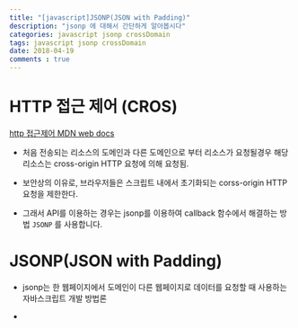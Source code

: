 ```yaml
---
title: "[javascript]JSONP(JSON with Padding)"
description: "jsonp 에 대해서 간단하게 알아봅시다"
categories: javascript jsonp crossDomain
tags: javascript jsonp crossDomain
date: 2018-04-19
comments : true
---
```


# HTTP 접근 제어 (CROS)

[http 접근제어 MDN web docs](https://developer.mozilla.org/ko/docs/Web/HTTP/Access_control_CORS)

* 처음 전송되는 리소스의 도메인과 다른 도메인으로 부터 리소스가 요청될경우 해당 리소스는 cross-origin HTTP 요청에 의해 요청됨.

* 보안상의 이유로, 브라우저들은 스크립트 내에서 초기화되는 corss-origin HTTP 요청을 제한한다.

* 그래서 API를 이용하는 경우는 jsonp를 이용하여 callback 함수에서 해결하는 방법 `JSONP` 를 사용합니다.

# JSONP(JSON with Padding)

* jsonp는 한 웹페이지에서 도메인이 다른 웹페이지로 데이터를 요청할 때 사용하는 자바스크립트 개발 방법론

* <script>태그를 이용해서 동일출처 원칙을 회피합니다. <script>는 도메인이 다른 스크립트 파일이라도 embed 가능 하기때문입니다.

## 예제 코드

```html


<!DOCTYPE html>
<html lang="en">
<head>
    <meta charset="UTF-8">
    <title>Title</title>
</head>
<body>
<div id="a"></div>
<script>

    const test = ({data:{content}})=>{
        console.log(d64(content));
        const ta = document.createElement('textarea');
        ta.innerText = (d64(content));
       document.getElementById("a").appendChild(ta);
    };
    
    const Github = class{
        constructor(id, repo){
            this._base = `https://api.github.com/repos/${id}/${repo}/contents/`;
        }
        load(path){
            const s = document.createElement('script');
            s.src = `${this._base + path}?callback=test`;
            document.head.appendChild(s);
            document.head.removeChild(s);
        }
    };

    const d64 =v=>decodeURIComponent(atob(v).split('').map(c=>'%' + ('00' + c.charCodeAt(0).toString(16)).slice(-2)).join(''));


    const  github1 = new Github('kwakkwakkwak','TypAd');
    github1.load('README.md');
</script>
</body>
</html>

```

* github에서 jsonp로 제공하는 주소로 테스트 코드를 작성했습니다.

* 이코드는 [codespitz](https://www.facebook.com/groups/codespitz/) 에서 가져왔습니다.

